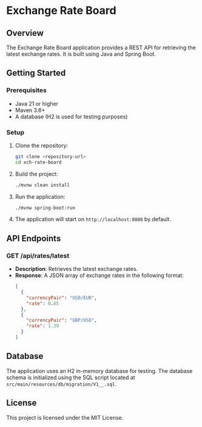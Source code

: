 # Exchange Rate Board

## Overview

The Exchange Rate Board application provides a REST API for retrieving the latest exchange rates. It is built using Java and Spring Boot.

## Getting Started

### Prerequisites

- Java 21 or higher
- Maven 3.6+
- A database (H2 is used for testing purposes)

### Setup

1. Clone the repository:

   ```bash
   git clone <repository-url>
   cd xch-rate-board
   ```

2. Build the project:

   ```bash
   ./mvnw clean install
   ```

3. Run the application:

   ```bash
   ./mvnw spring-boot:run
   ```

4. The application will start on `http://localhost:8080` by default.

## API Endpoints

### GET /api/rates/latest

- **Description**: Retrieves the latest exchange rates.
- **Response**: A JSON array of exchange rates in the following format:
  ```json
  [
    {
      "currencyPair": "USD/EUR",
      "rate": 0.85
    },
    {
      "currencyPair": "GBP/USD",
      "rate": 1.39
    }
  ]
  ```

## Database

The application uses an H2 in-memory database for testing. The database schema is initialized using the SQL script located at `src/main/resources/db/migration/V1__.sql`.

## License

This project is licensed under the MIT License.
